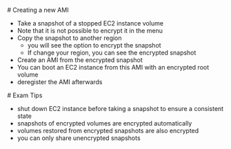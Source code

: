 # Creating a new AMI

- Take a snapshot of a stopped EC2 instance volume
- Note that it is not possible to encrypt it in the menu
- Copy the snapshot to another region
  - you will see the option to encrypt the snapshot
  - If change your region, you can see the encrypted snapshot
- Create an AMI from the encrypted snapshot
- You can boot an EC2 instance from this AMI with an encrypted root volume
- deregister the AMI afterwards


# Exam Tips
- shut down EC2 instance before taking a snapshot to ensure a consistent state
- snapshots of encrypted volumes are encrypted automatically
- volumes restored from encrypted snapshots are also encrypted
- you can only share unencrypted snapshots
